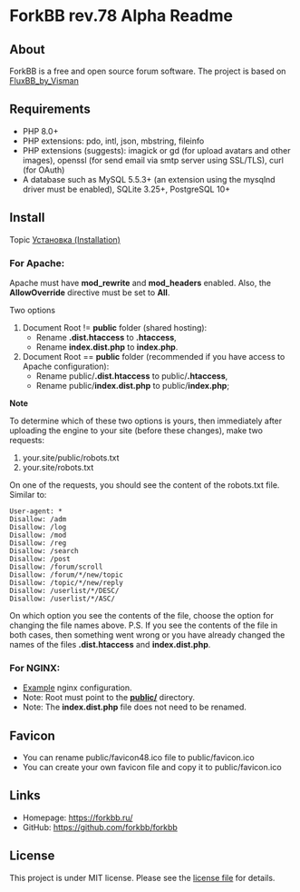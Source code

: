 # ForkBB rev.78 Alpha Readme

## About

ForkBB is a free and open source forum software. The project is based on [FluxBB_by_Visman](https://github.com/MioVisman/FluxBB_by_Visman)

## Requirements

* PHP 8.0+
* PHP extensions: pdo, intl, json, mbstring, fileinfo
* PHP extensions (suggests): imagick or gd (for upload avatars and other images), openssl (for send email via smtp server using SSL/TLS), curl (for OAuth)
* A database such as MySQL 5.5.3+ (an extension using the mysqlnd driver must be enabled), SQLite 3.25+, PostgreSQL 10+

## Install

Topic [Установка (Installation)](https://forkbb.ru/topic/28/ustanovka-installation)

### For Apache:

Apache must have **mod_rewrite** and **mod_headers** enabled. Also, the **AllowOverride** directive must be set to **All**.

Two options
1. Document Root != **public** folder (shared hosting):
    * Rename **.dist.htaccess** to **.htaccess**,
    * Rename **index.dist.php** to **index.php**.
2. Document Root == **public** folder (recommended if you have access to Apache configuration):
    * Rename public/**.dist.htaccess** to public/**.htaccess**,
    * Rename public/**index.dist.php** to public/**index.php**;

**Note**

To determine which of these two options is yours, then immediately after uploading the engine to your site (before these changes), make two requests:
1. your.site/public/robots.txt
2. your.site/robots.txt

On one of the requests, you should see the content of the robots.txt file. Similar to:
```
User-agent: *
Disallow: /adm
Disallow: /log
Disallow: /mod
Disallow: /reg
Disallow: /search
Disallow: /post
Disallow: /forum/scroll
Disallow: /forum/*/new/topic
Disallow: /topic/*/new/reply
Disallow: /userlist/*/DESC/
Disallow: /userlist/*/ASC/
```
On which option you see the contents of the file, choose the option for changing the file names above.
P.S. If you see the contents of the file in both cases, then something went wrong or you have already changed the names of the files **.dist.htaccess** and **index.dist.php**.

### For NGINX:

* [Example](https://github.com/forkbb/forkbb/blob/master/nginx.dist.conf) nginx configuration.
* Note: Root must point to the [**public/**](https://github.com/forkbb/forkbb/tree/master/public) directory.
* Note: The **index.dist.php** file does not need to be renamed.

## Favicon
* You can rename public/favicon48.ico file to public/favicon.ico
* You can create your own favicon file and copy it to public/favicon.ico

## Links

* Homepage: https://forkbb.ru/
* GitHub: https://github.com/forkbb/forkbb

## License

This project is under MIT license. Please see the [license file](LICENSE) for details.
